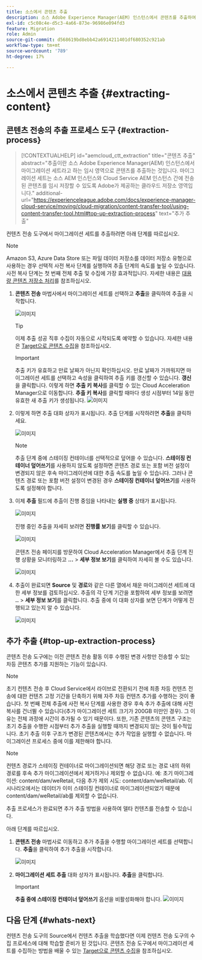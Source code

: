 ```yaml
---
title: 소스에서 콘텐츠 추출
description: 소스 Adobe Experience Manager(AEM) 인스턴스에서 콘텐츠를 추출하여 나중에 Cloud Service AEM 인스턴스로 전송하는 방법을 알아봅니다.
exl-id: c5c08c4e-d5c3-4a66-873e-96986e094fd3
feature: Migration
role: Admin
source-git-commit: d568619bd8ebb42a6914211401df680352c921ab
workflow-type: tm+mt
source-wordcount: '789'
ht-degree: 17%

---
```


# 소스에서 콘텐츠 추출 {#extracting-content}

## 콘텐츠 전송의 추출 프로세스 도구 {#extraction-process}

>[!CONTEXTUALHELP]
>id="aemcloud_ctt_extraction"
>title="콘텐츠 추출"
>abstract="추출이란 소스 Adobe Experience Manager(AEM) 인스턴스에서 마이그레이션 세트라고 하는 임시 영역으로 콘텐츠를 추출하는 것입니다. 마이그레이션 세트는 소스 AEM 인스턴스와 Cloud Service AEM 인스턴스 간에 전송된 콘텐츠를 임시 저장할 수 있도록 Adobe가 제공하는 클라우드 저장소 영역입니다."
>additional-url="https://experienceleague.adobe.com/docs/experience-manager-cloud-service/moving/cloud-migration/content-transfer-tool/using-content-transfer-tool.html#top-up-extraction-process" text="추가 추출"


컨텐츠 전송 도구에서 마이그레이션 세트를 추출하려면 아래 단계를 따르십시오.

>[!NOTE]
>Amazon S3, Azure Data Store 또는 파일 데이터 저장소를 데이터 저장소 유형으로 사용하는 경우 선택적 사전 복사 단계를 실행하여 추출 단계의 속도를 높일 수 있습니다. 사전 복사 단계는 첫 번째 전체 추출 및 수집에 가장 효과적입니다. 자세한 내용은 [대용량 콘텐츠 저장소 처리](/help/journey-migration/content-transfer-tool/using-content-transfer-tool/handling-large-content-repositories.md)를 참조하십시오.

1. **콘텐츠 전송** 마법사에서 마이그레이션 세트를 선택하고 **추출**&#x200B;을 클릭하여 추출을 시작합니다.

   ![이미지](/help/journey-migration/content-transfer-tool/assets-ctt/cttcam12.png)

   >[!TIP]
   >이제 추출 성공 직후 수집이 자동으로 시작되도록 예약할 수 있습니다. 자세한 내용은 [Target으로 콘텐츠 수집](/help/journey-migration/content-transfer-tool/using-content-transfer-tool/ingesting-content.md)을 참조하십시오.

   >[!IMPORTANT]
   >
   >추출 키가 유효하고 만료 날짜가 아닌지 확인하십시오. 만료 날짜가 가까워지면 마이그레이션 세트를 선택하고 속성을 클릭하여 추출 키를 갱신할 수 있습니다. **갱신**&#x200B;을 클릭합니다. 이렇게 하면 **추출 키 복사**&#x200B;를 클릭할 수 있는 Cloud Acceleration Manager으로 이동합니다. **추출 키 복사**&#x200B;를 클릭할 때마다 생성 시점부터 14일 동안 유효한 새 추출 키가 생성됩니다.
   >![이미지](/help/journey-migration/content-transfer-tool/assets-ctt/migrationSetDetails.png)

1. 이렇게 하면 추출 대화 상자가 표시됩니다. 추출 단계를 시작하려면 **추출**&#x200B;을 클릭하세요.

   ![이미지](/help/journey-migration/content-transfer-tool/assets-ctt/migrationSetExtraction.png)

   >[!NOTE]
   >추출 단계 중에 스테이징 컨테이너를 선택적으로 덮어쓸 수 있습니다. **스테이징 컨테이너 덮어쓰기**&#x200B;를 사용하지 않도록 설정하면 콘텐츠 경로 또는 포함 버전 설정이 변경되지 않은 후속 마이그레이션에 대한 추출 속도를 높일 수 있습니다. 그러나 콘텐츠 경로 또는 포함 버전 설정이 변경된 경우 **스테이징 컨테이너 덮어쓰기**&#x200B;를 사용하도록 설정해야 합니다.

1. 이제 **추출** 필드에 추출이 진행 중임을 나타내는 **실행 중** 상태가 표시됩니다.

   ![이미지](/help/journey-migration/content-transfer-tool/assets-ctt/cttcam15.png)

   진행 중인 추출을 자세히 보려면 **진행률 보기**&#x200B;를 클릭할 수 있습니다.

   ![이미지](/help/journey-migration/content-transfer-tool/assets-ctt/viewProgress.png)

   콘텐츠 전송 페이지를 방문하여 Cloud Acceleration Manager에서 추출 단계 진행 상황을 모니터링하고 **...** > **세부 정보 보기**&#x200B;를 클릭하여 자세히 볼 수도 있습니다.

   ![이미지](/help/journey-migration/content-transfer-tool/assets-ctt/cttcam17.png)

1. 추출이 완료되면 **Source** 및 **경로**&#x200B;와 같은 다른 열에서 채운 마이그레이션 세트에 대한 세부 정보를 검토하십시오. 추출의 각 단계 기간을 포함하여 세부 정보를 보려면 **..** > **세부 정보 보기**&#x200B;를 클릭합니다. 추출 중에 이 대화 상자를 보면 단계가 어떻게 진행되고 있는지 알 수 있습니다.

   ![이미지](/help/journey-migration/content-transfer-tool/assets-ctt/cttcam18b.png)


## 추가 추출 {#top-up-extraction-process}

콘텐츠 전송 도구에는 이전 콘텐츠 전송 활동 이후 수행된 변경 사항만 전송할 수 있는 차등 콘텐츠 추가를 지원하는 기능이 있습니다.

>[!NOTE]
>초기 컨텐츠 전송 후 Cloud Service에서 라이브로 전환되기 전에 최종 차등 컨텐츠 전송에 대한 컨텐츠 고정 기간을 단축하기 위해 자주 차등 컨텐츠 추가를 수행하는 것이 좋습니다. 첫 번째 전체 추출에 사전 복사 단계를 사용한 경우 후속 추가 추출에 대해 사전 복사를 건너뛸 수 있습니다(추가 마이그레이션 세트 크기가 200GB 미만인 경우). 그 이유는 전체 과정에 시간이 추가될 수 있기 때문이다.
>또한, 기존 콘텐츠의 콘텐츠 구조는 초기 추출을 수행한 시점부터 추가 추출을 실행할 때까지 변경되지 않는 것이 필수적입니다. 초기 추출 이후 구조가 변경된 콘텐츠에서는 추가 작업을 실행할 수 없습니다. 마이그레이션 프로세스 중에 이를 제한해야 합니다.

>[!NOTE]
>컨텐츠 경로가 스테이징 컨테이너로 마이그레이션되면 해당 경로 또는 경로 내의 하위 경로를 후속 추가 마이그레이션에서 제거하거나 제외할 수 없습니다.
>예: 초기 마이그레이션: content/dam/weRetail,
>다음 추가 제외 시도: content/dam/weRetail/ab.
>이 시나리오에서는 데이터가 이미 스테이징 컨테이너로 마이그레이션되었기 때문에 content/dam/weRetail/ab를 제외할 수 없습니다.

추출 프로세스가 완료되면 추가 추출 방법을 사용하여 델타 컨텐츠를 전송할 수 있습니다.

아래 단계를 따르십시오.

1. **콘텐츠 전송** 마법사로 이동하고 추가 추출을 수행할 마이그레이션 세트를 선택합니다. **추출**&#x200B;을 클릭하여 추가 추출을 시작합니다.

   ![이미지](/help/journey-migration/content-transfer-tool/assets-ctt/cttcam19.png)

1. **마이그레이션 세트 추출** 대화 상자가 표시됩니다. **추출**&#x200B;을 클릭합니다.

   >[!IMPORTANT]
   >**추출 중에 스테이징 컨테이너 덮어쓰기** 옵션을 비활성화해야 합니다.
   >![이미지](/help/journey-migration/content-transfer-tool/assets-ctt/overwriteStagingContainer.png)


## 다음 단계 {#whats-next}

컨텐츠 전송 도구의 Source에서 컨텐츠 추출을 학습했다면 이제 컨텐츠 전송 도구의 수집 프로세스에 대해 학습할 준비가 된 것입니다. 콘텐츠 전송 도구에서 마이그레이션 세트를 수집하는 방법을 배울 수 있는 [Target으로 콘텐츠 수집](/help/journey-migration/content-transfer-tool/using-content-transfer-tool/ingesting-content.md)을 참조하십시오.
